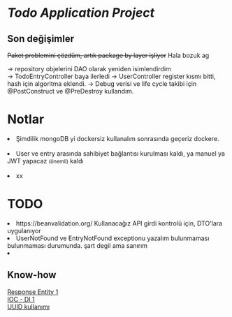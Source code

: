 # *Todo Application Project*

## Son değişimler

~~Paket problemini çözdüm, artık package by layer işliyor~~ Hala bozuk ag <br>
<div>
-> repository objelerini DAO olarak yeniden isimlendirdim<br>
-> TodoEntryController baya ilerledi
-> UserController register kısmı bitti, hash için algoritma eklendi.
-> Debug verisi ve life cycle takibi için @PostConstruct ve @PreDestroy kullandım.
</div>

# Notlar

<div>
<li> Şimdilik mongoDB yi dockersiz kullanalım sonrasında geçeriz dockere.</li><br>
<li> User ve entry arasında sahibiyet bağlantısı kurulması kaldı, ya manuel ya JWT yapacaz <small>(önemli)</small> kaldı</li><br>
<li> xx</li>
</div>

# TODO
<div>
<li> https://beanvalidation.org/ Kullanacağız API girdi kontrolü için, DTO'lara uygulanıyor</li>
<li> UserNotFound ve EntryNotFound exceptionu yazalım bulunmaması bulunmaması durumunda. şart degil ama sanırım </li>
<li>  </li>


</div>

## Know-how
[Response Entity 1](https://www.youtube.com/watch?v=s39JyC4RIvc) <br>
[IOC - DI 1](https://www.simplilearn.com/tutorials/spring-tutorial/spring-ioc-container#:~:text=The%20IoC%20container%20constructs%20an,create%20and%20manage%20objects%20manually.) <br>
[UUID kullanımı](https://github.com/dsyer/spring-todo-mvc/blob/main/src/main/java/example/todomvc/Todo.java)
